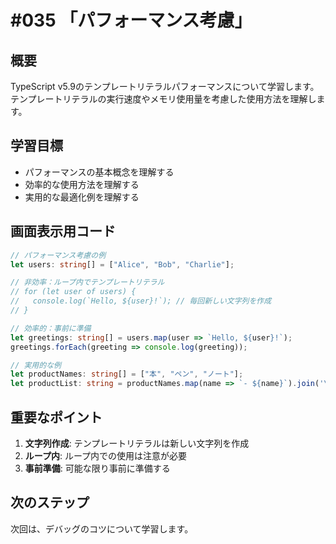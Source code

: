 # #035 「パフォーマンス考慮」

## 概要
TypeScript v5.9のテンプレートリテラルパフォーマンスについて学習します。テンプレートリテラルの実行速度やメモリ使用量を考慮した使用方法を理解します。

## 学習目標
- パフォーマンスの基本概念を理解する
- 効率的な使用方法を理解する
- 実用的な最適化例を理解する

## 画面表示用コード

```typescript
// パフォーマンス考慮の例
let users: string[] = ["Alice", "Bob", "Charlie"];

// 非効率：ループ内でテンプレートリテラル
// for (let user of users) {
//   console.log(`Hello, ${user}!`); // 毎回新しい文字列を作成
// }

// 効率的：事前に準備
let greetings: string[] = users.map(user => `Hello, ${user}!`);
greetings.forEach(greeting => console.log(greeting));

// 実用的な例
let productNames: string[] = ["本", "ペン", "ノート"];
let productList: string = productNames.map(name => `- ${name}`).join('\n');
```

## 重要なポイント
1. **文字列作成**: テンプレートリテラルは新しい文字列を作成
2. **ループ内**: ループ内での使用は注意が必要
3. **事前準備**: 可能な限り事前に準備する

## 次のステップ
次回は、デバッグのコツについて学習します。